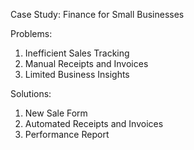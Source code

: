 Case Study: Finance for Small Businesses

Problems:
1. Inefficient Sales Tracking
2. Manual Receipts and Invoices
3. Limited Business Insights

Solutions:
1. New Sale Form
2. Automated Receipts and Invoices
3. Performance Report
